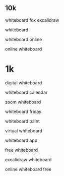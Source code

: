 ## 10k

whiteboard fox
excalidraw

whiteboard

whiteboard online

online whiteboard

# 1k

digital whiteboard

whiteboard calendar

zoom whiteboard

whiteboard friday

whiteboard paint

virtual whiteboard

whiteboard app

free whiteboard

excalidraw whiteboard

online whiteboard free
